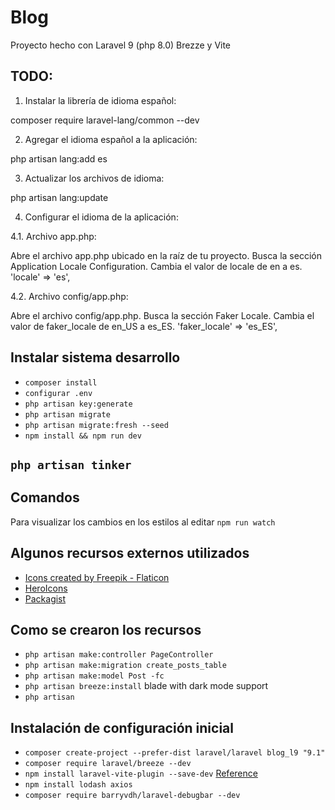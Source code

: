 # Blog
Proyecto hecho con Laravel 9 (php 8.0) Brezze y Vite



## TODO:
1. Instalar la librería de idioma español:

composer require laravel-lang/common --dev

2. Agregar el idioma español a la aplicación:

php artisan lang:add es

3. Actualizar los archivos de idioma:

php artisan lang:update

4. Configurar el idioma de la aplicación:

4.1. Archivo app.php:

Abre el archivo app.php ubicado en la raíz de tu proyecto.
Busca la sección Application Locale Configuration.
Cambia el valor de locale de en a es.
'locale' => 'es',

4.2. Archivo config/app.php:

Abre el archivo config/app.php.
Busca la sección Faker Locale.
Cambia el valor de faker_locale de en_US a es_ES.
'faker_locale' => 'es_ES',



## Instalar sistema desarrollo

- ``` composer install ```
- ``` configurar .env ```
- ``` php artisan key:generate ```
- ``` php artisan migrate ```
- ``` php artisan migrate:fresh --seed ```
- ``` npm install && npm run dev ```



## __``` php artisan tinker ```__




## Comandos

Para visualizar los cambios en los estilos al editar ``` npm run watch ```





## Algunos recursos externos utilizados
- [Icons created by Freepik - Flaticon](https://www.flaticon.com/)
- [HeroIcons](https://heroicons.com/)
- [Packagist](https://packagist.org/)


## Como se crearon los recursos
- ``` php artisan make:controller PageController ```
- ``` php artisan make:migration create_posts_table ```
- ``` php artisan make:model Post -fc  ```
- ``` php artisan breeze:install ```  blade with dark mode support
- ``` php artisan  ```



## Instalación de configuración inicial

- ``` composer create-project --prefer-dist laravel/laravel blog_l9 "9.1" ```
- ``` composer require laravel/breeze --dev ```
- ``` npm install laravel-vite-plugin --save-dev ```  [Reference](https://github.com/laravel/vite-plugin/blob/main/UPGRADE.md)
- ``` npm install lodash axios ```
- ``` composer require barryvdh/laravel-debugbar --dev  ```


